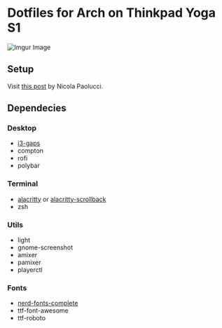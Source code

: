 # Dotfiles for Arch on Thinkpad Yoga S1

![Imgur Image](https://i.imgur.com/YJS4rpM.png)

## Setup

Visit [this post](https://developer.atlassian.com/blog/2016/02/best-way-to-store-dotfiles-git-bare-repo/) by Nicola Paolucci.

## Dependecies

### Desktop

* [i3-gaps](https://github.com/Airblader/i3)
* compton
* rofi
* polybar

### Terminal

* [alacritty](https://github.com/jwilm/alacritty) or [alacritty-scrollback](https://aur.archlinux.org/packages/alacritty-scrollback-git/)
* zsh

### Utils

* light
* gnome-screenshot
* amixer
* pamixer
* playerctl

### Fonts

* [nerd-fonts-complete](https://aur.archlinux.org/packages/nerd-fonts-complete/)
* ttf-font-awesome
* ttf-roboto
